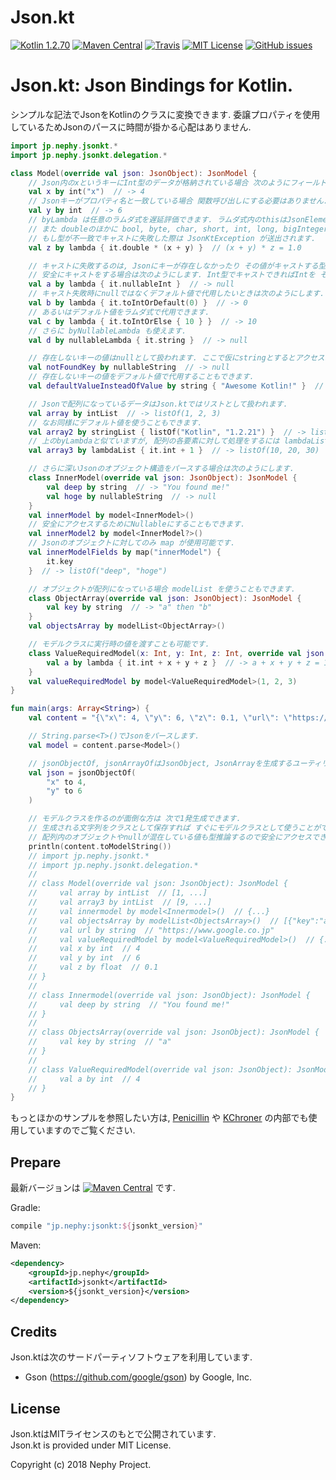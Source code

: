 # Json.kt
[![Kotlin 1.2.70](https://img.shields.io/badge/Kotlin-1.2.70-blue.svg)](http://kotlinlang.org)
[![Maven Central](https://img.shields.io/maven-central/v/jp.nephy/jsonkt.svg)](https://search.maven.org/#search%7Cga%7C1%7Cg%3A%22jp.nephy%22)
[![Travis](https://img.shields.io/travis/NephyProject/Json.kt.svg)](https://travis-ci.org/NephyProject/Json.kt/builds)
[![MIT License](https://img.shields.io/github/license/NephyProject/Json.kt.svg)](https://github.com/NephyProject/Json.kt/blob/master/LICENSE)
[![GitHub issues](https://img.shields.io/github/issues/NephyProject/Json.kt.svg)](https://github.com/NephyProject/Json.kt/issues)

Json.kt: Json Bindings for Kotlin.  
===========================

シンプルな記法でJsonをKotlinのクラスに変換できます. 委譲プロパティを使用しているためJsonのパースに時間が掛かる心配はありません.    
```kotlin
import jp.nephy.jsonkt.*
import jp.nephy.jsonkt.delegation.*

class Model(override val json: JsonObject): JsonModel {
    // Json内のxというキーにInt型のデータが格納されている場合 次のようにフィールドに変換できます.
    val x by int("x")  // -> 4
    // Jsonキーがプロパティ名と一致している場合 関数呼び出しにする必要はありません.
    val y by int  // -> 6
    // byLambda は任意のラムダ式を遅延評価できます. ラムダ式内のthisはJsonElementなのでdoubleで値を参照できます.
    // また doubleのほかに bool, byte, char, short, int, long, bigInteger, float, bigDecimal, stringなどのようにプロパティでJsonの値を取得できます.
    // もし型が不一致でキャストに失敗した際は JsonKtException が送出されます.
    val z by lambda { it.double * (x + y) }  // (x + y) * z = 1.0

    // キャストに失敗するのは, Jsonにキーが存在しなかったり その値がキャストする型と不一致であったりするときです.
    // 安全にキャストをする場合は次のようにします. Int型でキャストできればIntを そうではない場合はnullが返ります. 上同様にプロパティではなく toIntOrNull() メソッドも用意されています.
    val a by lambda { it.nullableInt }  // -> null
    // キャスト失敗時にnullではなくデフォルト値で代用したいときは次のようにします.
    val b by lambda { it.toIntOrDefault(0) }  // -> 0
    // あるいはデフォルト値をラムダ式で代用できます.
    val c by lambda { it.toIntOrElse { 10 } }  // -> 10
    // さらに byNullableLambda も使えます.
    val d by nullableLambda { it.string }  // -> null

    // 存在しないキーの値はnullとして扱われます. ここで仮にstringとするとアクセス時に型が不一致により JsonKtException が送出されます.
    val notFoundKey by nullableString  // -> null
    // 存在しないキーの値をデフォルト値で代用することもできます.
    val defaultValueInsteadOfValue by string { "Awesome Kotlin!" }  // -> "Awesome Kotlin!"

    // Jsonで配列になっているデータはJson.ktではリストとして扱われます.
    val array by intList  // -> listOf(1, 2, 3)
    // なお同様にデフォルト値を使うこともできます.
    val array2 by stringList { listOf("Kotlin", "1.2.21") }  // -> listOf("Kotlin", "1.2.21")
    // 上のbyLambdaと似ていますが, 配列の各要素に対して処理をするには lambdaList を使います.
    val array3 by lambdaList { it.int + 1 }  // -> listOf(10, 20, 30)

    // さらに深いJsonのオブジェクト構造をパースする場合は次のようにします.
    class InnerModel(override val json: JsonObject): JsonModel {
        val deep by string  // -> "You found me!"
        val hoge by nullableString  // -> null
    }
    val innerModel by model<InnerModel>()
    // 安全にアクセスするためにNullableにすることもできます.
    val innerModel2 by model<InnerModel?>()
    // Jsonのオブジェクトに対してのみ map が使用可能です.
    val innerModelFields by map("innerModel") {
        it.key
    }  // -> listOf("deep", "hoge")

    // オブジェクトが配列になっている場合 modelList を使うこともできます.
    class ObjectArray(override val json: JsonObject): JsonModel {
        val key by string  // -> "a" then "b"
    }
    val objectsArray by modelList<ObjectArray>()

    // モデルクラスに実行時の値を渡すことも可能です.
    class ValueRequiredModel(x: Int, y: Int, z: Int, override val json: JsonObject): JsonModel {
        val a by lambda { it.int + x + y + z }  // -> a + x + y + z = 10
    }
    val valueRequiredModel by model<ValueRequiredModel>(1, 2, 3)
}

fun main(args: Array<String>) {
    val content = "{\"x\": 4, \"y\": 6, \"z\": 0.1, \"url\": \"https://www.google.co.jp\", \"array\": [1, 2, 3], \"array3\": [9, 19, 29], \"innermodel\": {\"deep\": \"You found me!\"}, \"objectsArray\": [{\"key\": \"a\"}, {\"key\": \"b\"}], \"valueRequiredModel\": {\"a\": 4}}"

    // String.parse<T>()でJsonをパースします.
    val model = content.parse<Model>()

    // jsonObjectOf, jsonArrayOfはJsonObject, JsonArrayを生成するユーティリティ関数です.
    val json = jsonObjectOf(
        "x" to 4,
        "y" to 6
    )

    // モデルクラスを作るのが面倒な方は 次で1発生成できます.
    // 生成される文字列をクラスとして保存すれば すぐにモデルクラスとして使うことができます.
    // 配列内のオブジェクトやnullが混在している値も型推論するので安全にアクセスできます.
    println(content.toModelString())
    // import jp.nephy.jsonkt.*
    // import jp.nephy.jsonkt.delegation.*
    //
    // class Model(override val json: JsonObject): JsonModel {
    //     val array by intList  // [1, ...]
    //     val array3 by intList  // [9, ...]
    //     val innermodel by model<Innermodel>()  // {...}
    //     val objectsArray by modelList<ObjectsArray>()  // [{"key":"a"}, ...]
    //     val url by string  // "https://www.google.co.jp"
    //     val valueRequiredModel by model<ValueRequiredModel>()  // {...}
    //     val x by int  // 4
    //     val y by int  // 6
    //     val z by float  // 0.1
    // }
    //
    // class Innermodel(override val json: JsonObject): JsonModel {
    //     val deep by string  // "You found me!"
    // }
    //
    // class ObjectsArray(override val json: JsonObject): JsonModel {
    //     val key by string  // "a"
    // }
    //
    // class ValueRequiredModel(override val json: JsonObject): JsonModel {
    //     val a by int  // 4
    // }
}
```

もっとほかのサンプルを参照したい方は, [Penicillin](https://github.com/NephyProject/Penicillin) や [KChroner](https://github.com/NephyProject/KChroner) の内部でも使用していますのでご覧ください.

Prepare
-------
最新バージョンは [![Maven Central](https://img.shields.io/maven-central/v/jp.nephy/jsonkt.svg)](https://search.maven.org/#search%7Cga%7C1%7Cg%3A%22jp.nephy%22)
 です.

Gradle:
```groovy
compile "jp.nephy:jsonkt:${jsonkt_version}"
```

Maven:
```xml
<dependency>
    <groupId>jp.nephy</groupId>
    <artifactId>jsonkt</artifactId>
    <version>${jsonkt_version}</version>
</dependency>
```

Credits
---------
Json.ktは次のサードパーティソフトウェアを利用しています.
- Gson (https://github.com/google/gson) by Google, Inc.

License
---------
Json.ktはMITライセンスのもとで公開されています.  
Json.kt is provided under MIT License.  


Copyright (c) 2018 Nephy Project.
